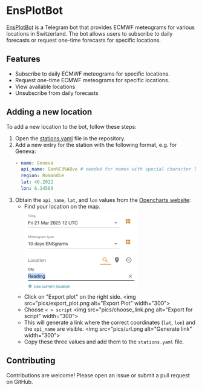 # EnsPlotBot

[EnsPlotBot](https://t.me/EnsPlotBot) is a Telegram bot that provides ECMWF meteograms for various locations in Switzerland. The bot allows users to subscribe to daily forecasts or request one-time forecasts for specific locations.

## Features

- Subscribe to daily ECMWF meteograms for specific locations.
- Request one-time ECMWF meteograms for specific locations.
- View available locations
- Unsubscribe from daily forecasts

## Adding a new location

To add a new location to the bot, follow these steps:

1. Open the [stations.yaml](stations.yaml) file in the repository.
2. Add a new entry for the station with the following format, e.g. for Geneva:
    ```yaml
    - name: Geneva
      api_name: Gen%C3%A8ve # needed for names with special character like é or è
      region: Romandie
      lat: 46.2022
      lon: 6.14569
    ```
3. Obtain the `api_name`, `lat`, and `lon` values from the [Opencharts website](https://charts.ecmwf.int/products/opencharts_meteogram?base_time=202503211200&epsgram=classical_10d&lat=51.4333&lon=-1.0&station_name=Reading):
    - Find your location on the map. <img src="pics/select_location.png" alt="Select Location" width="300"> 
    - Click on "Export plot" on the right side. <img src="pics/export_plot.png alt="Export Plot" width="300">
    - Choose `< > script` <img src="pics/choose_link.png alt="Export for script" width="300">
    - This will generate a link where the correct coordinates (`lat`, `lon`) and the `api_name` are visible. <img src="pics/url.png alt="Generate link" width="300">
    - Copy these three values and add them to the `stations.yaml` file.

## Contributing

Contributions are welcome! Please open an issue or submit a pull request on GitHub.

